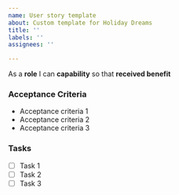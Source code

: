 ```yaml
---
name: User story template
about: Custom template for Holiday Dreams
title: ''
labels: ''
assignees: ''

---
```


As a **role** I can **capability** so that **received benefit**

### Acceptance Criteria

- Acceptance criteria 1
- Acceptance criteria 2
- Acceptance criteria 3

### Tasks

- [ ] Task 1
- [ ] Task 2
- [ ] Task 3
